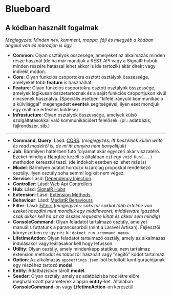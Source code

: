 # Blueboard

## A kódban használt fogalmak

*Megjegyzés: Minden név, komment, mappa, fájl és miegyéb a kódban angolul van és maradjon is úgy.*

- **Common**: Olyan osztályok összesége, amelyeket az alkalmazás minden része használ (de ha már mondjuk a REST API vagy a SignalR hubok minden részére hatással lehet akkor is ide tartozik) akár direkt vagy indirekt módon.
- **Core**: Olyan funkciós csoportokra osztott osztályok összessége, amelyeket több **feature** is használhat.
- **Feature**: Olyan funkciós csoportokra osztott osztályok összessége, amelyek logikusan összetartoznak és a saját funkciós csoportjukon kívül nincsenek használva. (Speciális esetben "kifelé irányuló kommunikáció a külvilággal" megengedett **event**ek segítségével, ilyen eset mondjuk egy realtime értesítés küldése)
- **Infrastucture**: Olyan osztályok összessége, amelyek külső szolgáltatásokkal való kommunikációért felelősek. (pl.: adatbázis, fájlrendszer, stb.)

<hr>

- **Command, Query**: Lásd: [CQRS](https://www.eventstore.com/cqrs-pattern). (*megjegyzés: itt beszélnek külön write és read modelről is, de mi itt annyira nem bonyolítjuk*)
- **Job**: Bármilyen háttérben futó folyamat akár egyszeri akár viszzatérő. Ezeket mindig a [Hangfire](https://www.hangfire.io/) kezeli is általában ezt egy `void Run(...)` methodon keresztül teszi. (de indokolt esetben ez lehet más is)
- **Model**: Bármilyen adatot hordozó kizárólag propokkal rendelkező osztály. Ilyen osztály soha semmi logikát nem végez.
- **Service**: Lásd: [Dependency Injection](https://learn.microsoft.com/en-us/aspnet/core/fundamentals/dependency-injection?view=aspnetcore-7.0).
- **Controller**: Lásd: [Web Api Controllers](https://www.tutorialsteacher.com/webapi/web-api-controller)
- **Hub**: Lásd: [SignalR Hubs](https://learn.microsoft.com/en-us/aspnet/core/signalr/hubs?view=aspnetcore-7.0)
- **Extension**: Lásd: [Extension Methods](https://learn.microsoft.com/en-us/dotnet/csharp/programming-guide/classes-and-structs/extension-methods).
- **Behaviour**: Lásd: [MediatR Behaviours](https://garywoodfine.com/how-to-use-mediatr-pipeline-behaviours/)
- **Filter**: Lásd: [Filters](https://learn.microsoft.com/en-us/aspnet/core/mvc/controllers/filters?view=aspnetcore-7.0) (*megjegyzés: sokszor sokkal több értelme van ezeket haszálni mint mondjuk egy middlewaret, middleware igazából csak akkor kell ha az az összes requestre kihat és akkor sem mindig*)
- **ConsoleCommand**: Olyan feladatot tartalmazó osztály, amelyet manuális futtatunk a parancssorból (mint a Laravel Artisan). Fejlesztői környezetben ez így néz ki: `dotnet run <command_name>`.
- **LifetimeAction**: Olyan feladatot tartalmazó osztály, amely az alkalmazás indulásakor vagy leállásakor kell hogy lefusson.
- **Utility**: Olyan osztály, amely mindenképp statikus, nem tartalmaz extension methodot és többször használt vagy "segítő" kódot tartalmaz.
- **Option**: Az alkalmazás `appsettings.json`-ból betöltött konfigurációjának egy részéhez tartozó **model**.
- **Entity**: Adatbázisban tárolt **model**.
- **Seeder**: Olyan osztály, amely az adatbázisba hoz létre előre meghatározott paraméterek alapján **entity**-ket. Általában **ConsoleCommand**-on vagy **LifetimeAction**-on keresztül.
